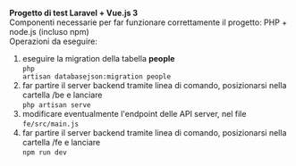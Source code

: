<b>Progetto di test Laravel + Vue.js 3</b><br>
Componenti necessarie per far funzionare correttamente il progetto: PHP + node.js (incluso npm)<br>
Operazioni da eseguire:

1) eseguire la migration della tabella <b>people</b><br>
<code>php artisan databasejson:migration people</code>
2) far partire il server backend tramite linea di comando, posizionarsi nella cartella /be e lanciare<br>
<code>php artisan serve</code>
3) modificare eventualmente l'endpoint delle API server, nel file <code>fe/src/main.js</code>
4) far partire il server backend tramite linea di comando, posizionarsi nella cartella /fe e lanciare<br>
<code>npm run dev</code><br><br>
